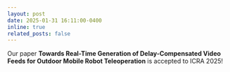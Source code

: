 ```yaml
---
layout: post
date: 2025-01-31 16:11:00-0400
inline: true
related_posts: false
---
```


Our paper **Towards Real-Time Generation of Delay-Compensated Video Feeds for Outdoor Mobile Robot Teleoperation** is accepted to ICRA 2025!



